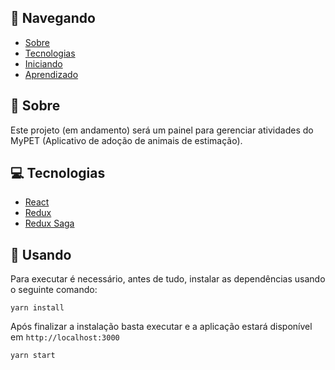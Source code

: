 

## 📝 Navegando

- [Sobre](#about)
- [Tecnologias](#technology)
- [Iniciando](#usage)
- [Aprendizado](#learning)

## 🧐 Sobre <a name = "about"></a>

Este projeto (em andamento) será um painel para gerenciar atividades do MyPET (Aplicativo de adoção de animais de estimação).


## 💻 Tecnologias <a name = "technology"></a>

- [React](https://pt-br.reactjs.org/)
- [Redux](https://redux.js.org/)
- [Redux Saga](https://redux-saga.js.org/)


## 🏁 Usando <a name = "usage"></a>

Para executar é necessário, antes de tudo, instalar as dependências usando o seguinte comando:

```
yarn install
```

Após finalizar a instalação basta executar e a aplicação estará disponível em `http://localhost:3000`

```
yarn start
```
